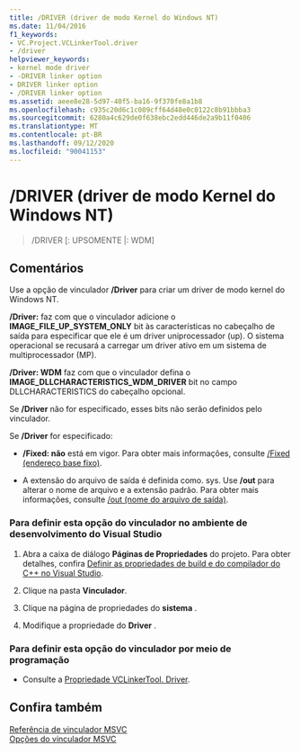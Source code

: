 ```yaml
---
title: /DRIVER (driver de modo Kernel do Windows NT)
ms.date: 11/04/2016
f1_keywords:
- VC.Project.VCLinkerTool.driver
- /driver
helpviewer_keywords:
- kernel mode driver
- -DRIVER linker option
- DRIVER linker option
- /DRIVER linker option
ms.assetid: aeee8e28-5d97-40f5-ba16-9f370fe8a1b8
ms.openlocfilehash: c935c20d6c1c009cff64d48e0c0122c8b91bbba3
ms.sourcegitcommit: 6280a4c629de0f638ebc2edd446de2a9b11f0406
ms.translationtype: MT
ms.contentlocale: pt-BR
ms.lasthandoff: 09/12/2020
ms.locfileid: "90041153"
---
```

# <a name="driver-windows-nt-kernel-mode-driver"></a>/DRIVER (driver de modo Kernel do Windows NT)

>/DRIVER [: UPSOMENTE |: WDM]

## <a name="remarks"></a>Comentários

Use a opção de vinculador **/Driver** para criar um driver de modo kernel do Windows NT.

**/Driver:** faz com que o vinculador adicione o **IMAGE_FILE_UP_SYSTEM_ONLY** bit às características no cabeçalho de saída para especificar que ele é um driver uniprocessador (up). O sistema operacional se recusará a carregar um driver ativo em um sistema de multiprocessador (MP).

**/Driver: WDM** faz com que o vinculador defina o **IMAGE_DLLCHARACTERISTICS_WDM_DRIVER** bit no campo DLLCHARACTERISTICS do cabeçalho opcional.

Se **/Driver** não for especificado, esses bits não serão definidos pelo vinculador.

Se **/Driver** for especificado:

- **/Fixed: não** está em vigor. Para obter mais informações, consulte [/Fixed (endereço base fixo)](fixed-fixed-base-address.md).

- A extensão do arquivo de saída é definida como. sys. Use **/out** para alterar o nome de arquivo e a extensão padrão. Para obter mais informações, consulte [/out (nome do arquivo de saída)](out-output-file-name.md).

### <a name="to-set-this-linker-option-in-the-visual-studio-development-environment"></a>Para definir esta opção do vinculador no ambiente de desenvolvimento do Visual Studio

1. Abra a caixa de diálogo **Páginas de Propriedades** do projeto. Para obter detalhes, confira [Definir as propriedades de build e do compilador do C++ no Visual Studio](../working-with-project-properties.md).

1. Clique na pasta **Vinculador**.

1. Clique na página de propriedades do **sistema** .

1. Modifique a propriedade do **Driver** .

### <a name="to-set-this-linker-option-programmatically"></a>Para definir esta opção do vinculador por meio de programação

- Consulte a [Propriedade VCLinkerTool. Driver](/dotnet/api/microsoft.visualstudio.vcprojectengine.vclinkertool.driver).

## <a name="see-also"></a>Confira também

[Referência de vinculador MSVC](linking.md)<br/>
[Opções do vinculador MSVC](linker-options.md)
